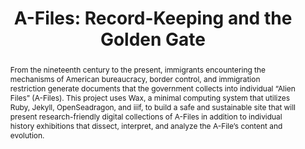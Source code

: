 ---
pid: g2021zehngut-willits
done: true
title: 'A-Files: Record-Keeping and the Golden Gate'
featured: true
category: Grad Fellowship Project
tags:
- public-humanities
- exhibition
cohort_year: '2021'
abstract: From the nineteenth century to the present, immigrants encountering the
  mechanisms of American bureaucracy, border control, and immigration restriction
  generate documents that the government collects into individual “Alien Files” (A-Files).
  This project uses Wax, a minimal computing system that utilizes Ruby, Jekyll, OpenSeadragon,
  and iiif, to build a safe and sustainable site that will present research-friendly
  digital collections of A-Files in addition to individual history exhibitions that
  dissect, interpret, and analyze the A-File’s content and evolution.
pis:
- zehngut-willits
image: g2021zehngut-willits.png
original_img: https://www.mercurynews.com/wp-content/uploads/2016/08/20120517__alienfil1.jpg?w=400
hero_image: "/media/projects/g2021zehngut-willits.png"
order: '017'
layout: project
---